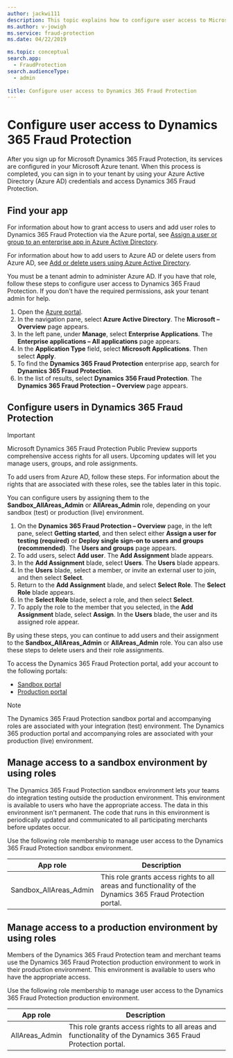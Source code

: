 ```yaml
---
author: jackwi111
description: This topic explains how to configure user access to Microsoft Dynamics 365 Fraud Protection.
ms.author: v-jowigh
ms.service: fraud-protection
ms.date: 04/22/2019

ms.topic: conceptual
search.app: 
  - FraudProtection
search.audienceType:
  - admin
  
title: Configure user access to Dynamics 365 Fraud Protection
---
```



# Configure user access to Dynamics 365 Fraud Protection

After you sign up for Microsoft Dynamics 365 Fraud Protection, its services are configured in your Microsoft Azure tenant. When this process is completed, you can sign in to your tenant by using your Azure Active Directory (Azure AD) credentials and access Dynamics 365 Fraud Protection.

## Find your app

For information about how to grant access to users and add user roles to Dynamics 365 Fraud Protection via the Azure portal, see [Assign a user or group to an enterprise app in Azure Active Directory](https://docs.microsoft.com/azure/active-directory/manage-apps/assign-user-or-group-access-portal).

For information about how to add users to Azure AD or delete users from Azure AD, see [Add or delete users using Azure Active Directory](https://docs.microsoft.com/azure/active-directory/fundamentals/add-users-azure-active-directory).

You must be a tenant admin to administer Azure AD. If you have that role, follow these steps to configure user access to Dynamics 365 Fraud Protection. If you don't have the required permissions, ask your tenant admin for help.

1. Open the [Azure portal](https://portal.azure.com/#home).
1. In the navigation pane, select **Azure Active Directory**. The **Microsoft – Overview** page appears.
1. In the left pane, under **Manage**, select **Enterprise Applications**. The **Enterprise applications – All applications** page appears.
1. In the **Application Type** field, select **Microsoft Applications**. Then select **Apply**. 
1. To find the **Dynamics 365 Fraud Protection** enterprise app, search for **Dynamics 365 Fraud Protection**.
1. In the list of results, select **Dynamics 356 Fraud Protection**. The **Dynamics 365 Fraud Protection – Overview** page appears.

## Configure users in Dynamics 365 Fraud Protection

> [!IMPORTANT]
> Microsoft Dynamics 365 Fraud Protection Public Preview supports comprehensive access rights for all users. Upcoming updates will let you manage users, groups, and role assignments.

To add users from Azure AD, follow these steps. For information about the rights that are associated with these roles, see the tables later in this topic.

You can configure users by assigning them to the **Sandbox_AllAreas_Admin** or **AllAreas_Admin** role, depending on your sandbox (test) or production (live) environment.

1. On the **Dynamics 365 Fraud Protection – Overview** page, in the left pane, select **Getting started**, and then select either **Assign a user for testing (required)** or **Deploy single sign-on to users and groups (recommended)**. The **Users and groups** page appears.
1. To add users, select **Add user**. The **Add Assignment** blade appears.
1. In the **Add Assignment** blade, select **Users**. The **Users** blade appears.
1. In the **Users** blade, select a member, or invite an external user to join, and then select **Select**.
1. Return to the **Add Assignment** blade, and select **Select Role**. The **Select Role** blade appears.
1. In the **Select Role** blade, select a role, and then select **Select**.
1. To apply the role to the member that you selected, in the **Add Assignment** blade, select **Assign**. In the **Users** blade, the user and its assigned role appear.

By using these steps, you can continue to add users and their assignment to the **Sandbox_AllAreas_Admin** or **AllAreas_Admin** role. You can also use these steps to delete users and their role assignments.

To access the Dynamics 365 Fraud Protection portal, add your account to the following portals:

- [Sandbox portal](https://dfp.microsoft-int.com/)
- [Production portal](https://dfp.microsoft.com/)

> [!NOTE]
> The Dynamics 365 Fraud Protection sandbox portal and accompanying roles are associated with your integration (test) environment. The Dynamics 365 production portal and accompanying roles are associated with your production (live) environment.

## Manage access to a sandbox environment by using roles

The Dynamics 365 Fraud Protection sandbox environment lets your teams do integration testing outside the production environment. This environment is available to users who have the appropriate access. The data in this environment isn't permanent. The code that runs in this environment is periodically updated and communicated to all participating merchants before updates occur.

Use the following role membership to manage user access to the Dynamics 365 Fraud Protection sandbox environment.


| App role | Description |
|---|---|
| Sandbox_AllAreas_Admin | This role grants access rights to all areas and functionality of the Dynamics 365 Fraud Protection portal. |

## Manage access to a production environment by using roles

Members of the Dynamics 365 Fraud Protection team and merchant teams use the Dynamics 365 Fraud Protection production environment to work in their production environment. This environment is available to users who have the appropriate access.

Use the following role membership to manage user access to the Dynamics 365 Fraud Protection production environment.

| App role | Description |
|---|---|
| AllAreas_Admin | This role grants access rights to all areas and functionality of the Dynamics 365 Fraud Protection portal. |
